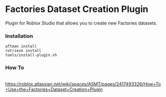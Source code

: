 # Factories Dataset Creation Plugin
Plugin for Roblox Studio that allows you to create new Factories datasets. <br>

### Installation
```
aftman install
rotrieve install
tools/install-plugin.sh
```

### How To

<br> https://roblox.atlassian.net/wiki/spaces/ASMT/pages/2417493326/How+To+Use+the+Factories+Dataset+Creation+Plugin
